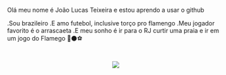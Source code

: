 Olá meu nome é João Lucas Teixeira e estou aprendo a usar o github
 
.Sou brazileiro
.E amo futebol, inclusive torço pro flamengo 
.Meu jogador favorito é o arrascaeta 
.E meu sonho é ir para o RJ curtir uma praia e ir em um jogo do Flamego
🔴⚫⚽

<h1 align="center">
    <img src="conmebol-libertadores.gif">
</h1>
